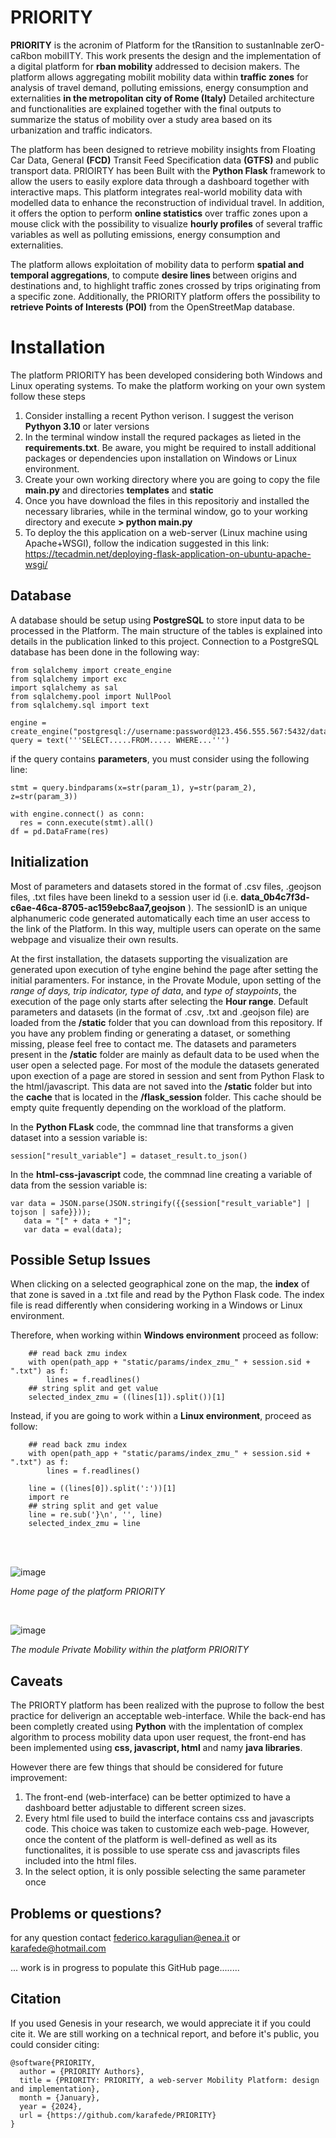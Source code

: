 # PRIORITY
**PRIORITY** is the acronim of Platform for the tRansition to sustanInable zerO-caRbon mobilITY. 
This work presents the design and the implementation of a digital platform for **rban mobility**  addressed to decision makers. The platform allows aggregating mobilit mobility data  within   **traffic zones**  for analysis of travel demand, polluting emissions, energy consumption and externalities  **in the metropolitan city of Rome (Italy)**
Detailed architecture and functionalities are explained together with the final outputs to summarize the status of mobility over a study area based on its urbanization and traffic indicators.

The platform has been designed to retrieve mobility insights from Floating Car Data, General **(FCD)** Transit Feed Specification data  **(GTFS)** and public transport data. 
PRIOIRTY has been Built with the  **Python Flask** framework to allow the users to easily explore data through a dashboard together with interactive maps. This platform integrates real-world mobility data with modelled data to enhance the reconstruction of individual travel. In addition, it offers the option to perform  **online statistics** over traffic zones upon a mouse click with the possibility to visualize  **hourly profiles** of several traffic variables as well as polluting emissions, energy consumption and externalities. 

The platform allows exploitation of mobility data to perform  **spatial and temporal aggregations**, to compute  <strong> desire lines  </strong> between origins and destinations and, to highlight traffic zones crossed by trips originating from a specific zone. Additionally, the PRIORITY platform offers the possibility to  **retrieve Points of Interests (POI)** from the OpenStreetMap database.

# Installation
The platform PRIORITY has been developed considering both Windows and Linux operating systems. 
To make the platform working on your own system follow these steps

1. Consider installing a recent Python verison. I suggest the verison **Pythyon 3.10** or later versions
2. In the terminal window install the requred packages as lieted in the **requirements.txt**. Be aware, you might be required to install additional packages or dependencies upon installation on Windows or Linux environment.
3. Create your own working directory where you are going to copy the file **main.py** and directories **templates** and **static**
4. Once you have download the files in this repositoriy and installed the necessary libraries, while in the terminal window, go to your working directory and execute  **> python main.py**
5. To deploy the this application on a web-server (Linux machine using Apache+WSGI), follow the indication suggested in this link: https://tecadmin.net/deploying-flask-application-on-ubuntu-apache-wsgi/


## Database
A database should be setup using **PostgreSQL** to store input data to be processed in the Platform. The main structure of the tables is explained into details in the publication linked to this project.
Connection to a PostgreSQL database has been done in the following way:
```
from sqlalchemy import create_engine
from sqlalchemy import exc
import sqlalchemy as sal
from sqlalchemy.pool import NullPool
from sqlalchemy.sql import text

engine = create_engine("postgresql://username:password@123.456.555.567:5432/database_name")
query = text('''SELECT.....FROM..... WHERE...''')
```
if the query contains **parameters**, you must consider using the following line:
```
stmt = query.bindparams(x=str(param_1), y=str(param_2), z=str(param_3))

with engine.connect() as conn:
  res = conn.execute(stmt).all()
df = pd.DataFrame(res)
```

## Initialization
Most of parameters and datasets stored in the format of .csv files, .geojson files, .txt files have been linekd to a session user id (i.e. **data_0b4c7f3d-c6ae-46ca-8705-ac159ebc8aa7,geojson** ). The sessionID is an unique alphanumeric code generated automatically each time an user access to the link of the Platform. In this way, multiple users can operate on the same webpage and visualize their own results. 

At the first installation, the datasets supporting the visualization are generated upon execution of tyhe engine behind the page after setting the initial paramenters. For instance, in the Provate Module, upon setting of the *range of days, trip indicator, type of data*, and *type of staypoints*, the execution of the page only starts after selecting the **Hour range**. Default parameters and datasets (in the format of .csv, .txt and .geojson file) are loaded from the **/static** folder that you can download from this repository. If you have any problem finding or generating a dataset, or something missing, please feel free to contact me. 
The datasets and parameters present in the **/static** folder are mainly as default data to be used when the user open a selected page. For most of the module the datasets generated upon exection of a page are stored in session and sent from Python Flask to the html/javascript. This data are not saved into the **/static** folder but into the **cache** that is located in the **/flask_session** folder. This cache should be empty quite frequently depending on the workload of the platform. 

In the **Python FLask** code, the commnad line that transforms a given dataset into a session variable is:
```
session["result_variable"] = dataset_result.to_json()
```

In the **html-css-javascript** code, the commnad line creating a variable of data from the session variable is:
```
var data = JSON.parse(JSON.stringify({{session["result_variable"] | tojson | safe}}));
   data = "[" + data + "]";
   var data = eval(data);
```



## Possible Setup Issues

When clicking on a selected geographical zone on the map, the **index** of that zone is saved in a .txt file and read by the Python Flask code.
The index file is read differently when considering working in a Windows or Linux environment. 

Therefore, when working within **Windows environment** proceed as follow:

```
    ## read back zmu index
    with open(path_app + "static/params/index_zmu_" + session.sid + ".txt") as f:
        lines = f.readlines()
    ## string split and get value
    selected_index_zmu = ((lines[1]).split())[1]
```
Instead, if you are going to work within a **Linux environment**, proceed as follow:
```
    ## read back zmu index
    with open(path_app + "static/params/index_zmu_" + session.sid + ".txt") as f:
        lines = f.readlines()
   
    line = ((lines[0]).split(':'))[1]
    import re
    ## string split and get value
    line = re.sub('}\n', '', line)
    selected_index_zmu = line  
```
<br>
<br>

![image](https://github.com/user-attachments/assets/7716d40d-8efa-41cd-a42e-a71f3c99d08b)

*Home page of the platform PRIORITY*

<br>

![image](https://github.com/user-attachments/assets/d6ab6899-bc60-4e68-9966-8d24cd7c2542)

*The module Private Mobility within the platform PRIORITY*

## Caveats
The PRIORTY platform has been realized with the puprose to follow the best practice for deliverign an acceptable web-interface. While the back-end has been completly created using **Python** with the implentation of complex algorithm to process mobility data upon user request, the front-end has been implemented using **css, javascript, html** and namy **java libraries**. 

However there are few things that should be considered for future improvement:
1. The front-end (web-interface) can be better optimized to have a dashboard better adjustable to different screen sizes.
2. Every html file used to build the interface contains css and javascripts code. This choice was taken to customize each web-page. However, once the content of the platform is well-defined as well as its functionalites, it is possible to use sperate css and javascripts files included into the html files.
3. In the select option, it is only possible selecting the same parameter once

## Problems or questions?
for any question contact federico.karagulian@enea.it or karafede@hotmail.com

... work is in progress to populate this GitHub page........

## Citation
If you used Genesis in your research, we would appreciate it if you could cite it. We are still working on a technical report, and before it's public, you could consider citing:
```
@software{PRIORITY,
  author = {PRIORITY Authors},
  title = {PRIORITY: PRIORITY, a web-server Mobility Platform: design and implementation},
  month = {January},
  year = {2024},
  url = {https://github.com/karafede/PRIORITY}
}
```
